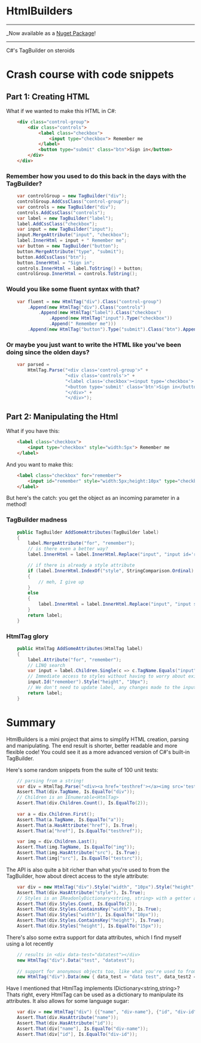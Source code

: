 HtmlBuilders
============

***

_Now available as a [Nuget Package](https://www.nuget.org/packages/HtmlBuilders/)!

***

C#'s TagBuilder on steroids

# Crash course with code snippets

## Part 1: Creating HTML

What if we wanted to make this HTML in C#:

```html
	<div class="control-group">
		<div class="controls">
			<label class="checkbox">
				<input type="checkbox"> Remember me
			</label>
			<button type="submit" class="btn">Sign in</button>
		</div>
	</div>
```

### Remember how you used to do this back in the days with the TagBuilder?

```c#
	var controlGroup = new TagBuilder("div");
	controlGroup.AddCssClass("control-group");
	var controls = new TagBuilder("div");
	controls.AddCssClass("controls");
	var label = new TagBuilder("label");
	label.AddCssClass("checkbox");
	var input = new TagBuilder("input");
	input.MergeAttribute("input", "checkbox");
	label.InnerHtml = input + " Remember me";
	var button = new TagBuilder("button");
	button.MergeAttribute("type", "submit");
	button.AddCssClass("btn");
	button.InnerHtml = "Sign in";
	controls.InnerHtml = label.ToString() + button;
	controlGroup.InnerHtml = controls.ToString();
```

### Would you like some fluent syntax with that?

```c#
	var fluent = new HtmlTag("div").Class("control-group")
		.Append(new HtmlTag("div").Class("controls")
			.Append(new HtmlTag("label").Class("checkbox")
				.Append(new HtmlTag("input").Type("checkbox"))
				.Append(" Remember me")))
		.Append(new HtmlTag("button").Type("submit").Class("btn").Append("Sign in"));
```

### Or maybe you just want to write the HTML like you've been doing since the olden days?

```c#
	var parsed =
		HtmlTag.Parse("<div class='control-group'>" +
					  "<div class='controls'>" +
					  "<label class='checkbox'><input type='checkbox'> Remember me</label>" +
					  "<button type='submit' class='btn'>Sign in</button>" +
					  "</div>" +
					  "</div>");
```

## Part 2: Manipulating the Html

What if you have this:
               
```html
	<label class="checkbox">
		<input type="checkbox" style="width:5px"> Remember me
	</label>
```

And you want to make this:
   
```html
	<label class="checkbox" for="remember">
		<input id="remember" style="width:5px;height:10px" type="checkbox"> Remember me
	</label>
```

But here's the catch: you get the object as an incoming parameter in a method!

### TagBuilder madness

```c#
	public TagBuilder AddSomeAttributes(TagBuilder label)
	{
		label.MergeAttribute("for", "remember");
		// is there even a better way?
		label.InnerHtml = label.InnerHtml.Replace("input", "input id='remember'");

		// if there is already a style attribute
		if (label.InnerHtml.IndexOf("style", StringComparison.Ordinal) != -1)
		{
			// meh, I give up
		}
		else
		{
			label.InnerHtml = label.InnerHtml.Replace("input", "input style='height:10px'");
		}
		return label;
	}
```

### HtmlTag glory

```c#
	public HtmlTag AddSomeAttributes(HtmlTag label)
	{
		label.Attribute("for", "remember");
		// LINQ search
		var input = label.Children.Single(c => c.TagName.Equals("input") && c.HasAttribute("type") && c["type"].Equals("checkbox"));
		// Immediate access to styles without having to worry about existing styles, correct formatting, etc.
		input.Id("remember").Style("height", "10px");
		// We don't need to update label, any changes made to the input will automatically affect the HTML rendered by label
		return label;
	}
```

# Summary

HtmlBuilders is a mini project that aims to simplify HTML creation, parsing and manipulating. The end result is shorter, better readable and more flexible code!
You could see it as a more advanced version of C#'s built-in TagBuilder.

Here's some random snippets from the suite of 100 unit tests:

```c#
	// parsing from a string!
	var div = HtmlTag.Parse("<div><a href='testhref'></a><img src='testsrc'/></div>");
	Assert.That(div.TagName, Is.EqualTo("div"));
	// Children is an IEnumerable<HtmlTag>
	Assert.That(div.Children.Count(), Is.EqualTo(2));
	
	var a = div.Children.First();
	Assert.That(a.TagName, Is.EqualTo("a"));
	Assert.That(a.HasAttribute("href"), Is.True);
	Assert.That(a["href"], Is.EqualTo("testhref"));

	var img = div.Children.Last();
	Assert.That(img.TagName, Is.EqualTo("img"));
	Assert.That(img.HasAttribute("src"), Is.True);
	Assert.That(img["src"], Is.EqualTo("testsrc"));
```

The API is also quite a bit richer than what you're used to from the TagBuilder, how about direct access to the style attribute:

```c#
	var div = new HtmlTag("div").Style("width", "10px").Style("height", "15px");
	Assert.That(div.HasAttribute("style"), Is.True);
	// Styles is an IReadonlyDictionary<string, string> with a getter and setter
	Assert.That(div.Styles.Count, Is.EqualTo(2));
	Assert.That(div.Styles.ContainsKey("width"), Is.True);
	Assert.That(div.Styles["width"], Is.EqualTo("10px"));
	Assert.That(div.Styles.ContainsKey("height"), Is.True);
	Assert.That(div.Styles["height"], Is.EqualTo("15px"));
```

There's also some extra support for data attributes, which I find myself using a lot recently

```c#
	// results in <div data-test="datatest"></div>
	new HtmlTag("div").Data("test", "datatest");
	
	// support for anonymous objects too, like what you're used to from the MVC html helpers
	new HtmlTag("div").Data(new { data_test = "data test", data_test2 = "data test 2", data_test3 = "data test 3" });
```

Have I mentioned that HtmlTag implements IDictionary<string,string>? Thats right, every HtmlTag can be used as a dictionary to manipulate
its attributes. It also allows for some language sugar:

```c#
	var div = new HtmlTag("div") {{"name", "div-name"}, {"id", "div-id"}};
	Assert.That(div.HasAttribute("name"));
	Assert.That(div.HasAttribute("id"));
	Assert.That(div["name"], Is.EqualTo("div-name"));
	Assert.That(div["id"], Is.EqualTo("div-id"));
```



